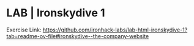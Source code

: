 # LAB | Ironskydive 1
Exercise Link: https://github.com/ironhack-labs/lab-html-ironskydive-1?tab=readme-ov-file#ironskydive--the-company-website
